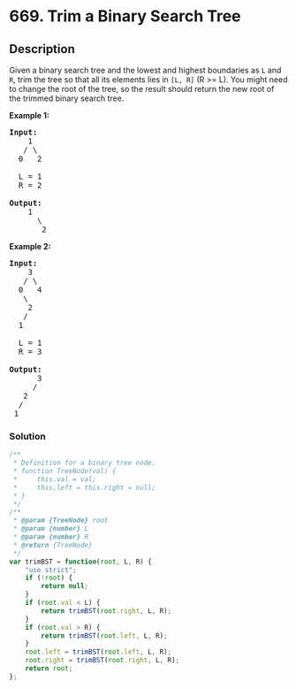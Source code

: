 # 669. Trim a Binary Search Tree

## Description

Given a binary search tree and the lowest and highest boundaries as `L` and `R`, trim the tree so that all its elements lies in `[L, R]` (R >= L). You might need to change the root of the tree, so the result should return the new root of the trimmed binary search tree.

**Example 1:**
<pre>
<b>Input:</b>
    1
   / \
  0   2<br>
  L = 1
  R = 2<br>
<b>Output:</b>
    1
      \
       2
</pre>

**Example 2:**
<pre>
<b>Input:</b>
    3
   / \
  0   4
   \
    2
   /
  1<br>
  L = 1
  R = 3<br>
<b>Output:</b>
      3
     / 
   2   
  /
 1
</pre>

### Solution
```javascript
/**
 * Definition for a binary tree node.
 * function TreeNode(val) {
 *     this.val = val;
 *     this.left = this.right = null;
 * }
 */
/**
 * @param {TreeNode} root
 * @param {number} L
 * @param {number} R
 * @return {TreeNode}
 */
var trimBST = function(root, L, R) {
    "use strict";
    if (!root) {
        return null;
    }
    if (root.val < L) {
        return trimBST(root.right, L, R);
    }
    if (root.val > R) {
        return trimBST(root.left, L, R);
    }
    root.left = trimBST(root.left, L, R);
    root.right = trimBST(root.right, L, R);
    return root;
};
```